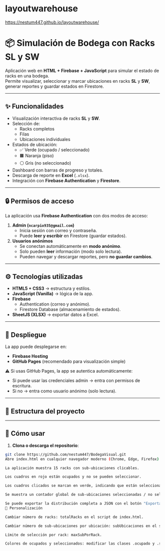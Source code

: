 # layoutwarehouse

https://nestum447.github.io/layoutwarehouse/

# 📦 Simulación de Bodega con Racks SL y SW

Aplicación web en **HTML + Firebase + JavaScript** para simular el estado de racks en una bodega.  
Permite visualizar, seleccionar y marcar ubicaciones en racks **SL** y **SW**, generar reportes y guardar estados en Firestore.

---

## ✨ Funcionalidades

- Visualización interactiva de racks **SL** y **SW**.  
- Selección de:
  - Racks completos
  - Filas
  - Ubicaciones individuales  
- Estados de ubicación:
  - ✅ Verde (ocupado / seleccionado)  
  - 🟧 Naranja (piso)  
  - ⚪ Gris (no seleccionado)  
- Dashboard con barras de progreso y totales.  
- Descarga de reporte en **Excel** (`.xlsx`).  
- Integración con **Firebase Authentication** y **Firestore**.

---

## 🔒 Permisos de acceso

La aplicación usa **Firebase Authentication** con dos modos de acceso:

1. **Admin (`ncarpio935@gmail.com`)**
   - Inicia sesión con correo y contraseña.
   - Puede **leer y escribir** en Firestore (guardar estados).
2. **Usuarios anónimos**
   - Se conectan automáticamente en **modo anónimo**.
   - Solo pueden **leer** información (modo solo lectura).
   - Pueden navegar y descargar reportes, pero **no guardar cambios**.

---

## ⚙️ Tecnologías utilizadas

- **HTML5 + CSS3** → estructura y estilos.  
- **JavaScript (Vanilla)** → lógica de la app.  
- **Firebase**  
  - Authentication (correo y anónimo).  
  - Firestore Database (almacenamiento de estados).  
- **SheetJS (XLSX)** → exportar datos a Excel.

---

## 🚀 Despliegue

La app puede desplegarse en:

- **Firebase Hosting**
- **GitHub Pages** (recomendado para visualización simple)

⚠️ Si usas GitHub Pages, la app se autentica automáticamente:
- Si puede usar las credenciales admin → entra con permisos de escritura.
- Si no → entra como usuario anónimo (solo lectura).

---

## 📂 Estructura del proyecto



---

## 🚀 Cómo usar

1. **Clona o descarga el repositorio**:

```bash
git clone https://github.com/nestum447/BodegaVisual.git
Abre index.html en cualquier navegador moderno (Chrome, Edge, Firefox) para probar localmente.

La aplicación muestra 15 racks con sub-ubicaciones clicables.

Los cuadros en rojo están ocupados y no se pueden seleccionar.

Los cuadros clicados se marcan en verde, indicando que están seleccionados.

Se muestra un contador global de sub-ubicaciones seleccionadas / no seleccionadas.

Se puede exportar la distribución completa a JSON con el botón "Exportar Distribución a JSON".
🎨 Personalización

Cambiar número de racks: totalRacks en el script de index.html.

Cambiar número de sub-ubicaciones por ubicación: subUbicaciones en el script.

Límite de selección por rack: maxSubPorRack.

Colores de ocupados y seleccionados: modificar las clases .ocupado y .seleccionado en el CSS.
